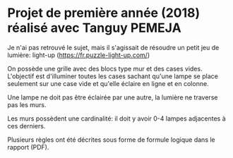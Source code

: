 # Projet de première année (2018) réalisé avec Tanguy PEMEJA

Je n'ai pas retrouvé le sujet, mais il s'agissait de résoudre un petit jeu de lumière: light-up (https://fr.puzzle-light-up.com/)

On possède une grille avec des blocs type mur et des cases vides. 
L'objectif est d'illuminer toutes les cases sachant qu'une lampe se place seulement sur une case vide et qu'elle éclaire en ligne et en colonne.

Une lampe ne doit pas être éclairée par une autre, la lumière ne traverse pas les murs.

Les murs possèdent une cardinalité: il doit y avoir 0-4 lampes adjacentes à ces derniers.


Plusieurs règles ont été décrites sous forme de formule logique dans le rapport (PDF).

